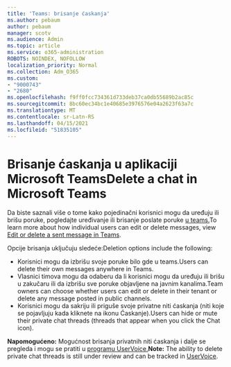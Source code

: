 ```yaml
---
title: 'Teams: brisanje ćaskanja'
ms.author: pebaum
author: pebaum
manager: scotv
ms.audience: Admin
ms.topic: article
ms.service: o365-administration
ROBOTS: NOINDEX, NOFOLLOW
localization_priority: Normal
ms.collection: Adm_O365
ms.custom:
- "9000743"
- "2680"
ms.openlocfilehash: f9ff0fcc734361d733deb37ca0db55689b2ac85c
ms.sourcegitcommit: 8bc60ec34bc1e40685e3976576e04a2623f63a7c
ms.translationtype: MT
ms.contentlocale: sr-Latn-RS
ms.lasthandoff: 04/15/2021
ms.locfileid: "51835105"
---
```

# <a name="delete-a-chat-in-microsoft-teams"></a><span data-ttu-id="5b40c-102">Brisanje ćaskanja u aplikaciji Microsoft Teams</span><span class="sxs-lookup"><span data-stu-id="5b40c-102">Delete a chat in Microsoft Teams</span></span>

<span data-ttu-id="5b40c-103">Da biste saznali više o tome kako pojedinačni korisnici mogu da uređuju ili brišu poruke, pogledajte uređivanje ili brisanje poslate poruke [u teams.](https://support.office.com/article/5f1fe604-a900-4a07-b8b7-8cf70ed6b263)</span><span class="sxs-lookup"><span data-stu-id="5b40c-103">To learn more about how individual users can edit or delete messages, view [Edit or delete a sent message in Teams](https://support.office.com/article/5f1fe604-a900-4a07-b8b7-8cf70ed6b263).</span></span> 

<span data-ttu-id="5b40c-104">Opcije brisanja uključuju sledeće:</span><span class="sxs-lookup"><span data-stu-id="5b40c-104">Deletion options include the following:</span></span>

- <span data-ttu-id="5b40c-105">Korisnici mogu da izbrišu svoje poruke bilo gde u teams.</span><span class="sxs-lookup"><span data-stu-id="5b40c-105">Users can delete their own messages anywhere in Teams.</span></span>
- <span data-ttu-id="5b40c-106">Vlasnici timova mogu da odaberu da li korisnici mogu da uređuju ili brišu u zakučaru ili da izbrišu sve poruke objavljene na javnim kanalima.</span><span class="sxs-lookup"><span data-stu-id="5b40c-106">Team owners can choose whether users can edit or delete in their tenant or delete any message posted in public channels.</span></span>
- <span data-ttu-id="5b40c-107">Korisnici mogu da sakriju ili priguše svoje privatne niti ćaskanja (niti koje se pojavljuju kada kliknete na ikonu Ćaskanje).</span><span class="sxs-lookup"><span data-stu-id="5b40c-107">Users can hide or mute their private chat threads (threads that appear when you click the Chat icon).</span></span>

<span data-ttu-id="5b40c-108">**Napomogućeno:** Mogućnost brisanja privatnih niti ćaskanja i dalje se pregleda i mogu se pratiti u [programu UserVoice.](https://microsoftteams.uservoice.com/forums/555103-public/suggestions/33535006-delete-private-chat-threads)</span><span class="sxs-lookup"><span data-stu-id="5b40c-108">**Note:** The ability to delete private chat threads is still under review and can be tracked in [UserVoice](https://microsoftteams.uservoice.com/forums/555103-public/suggestions/33535006-delete-private-chat-threads).</span></span> 